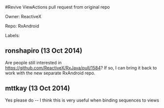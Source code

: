 #Revive ViewActions pull request from original repo

Owner: ReactiveX

Repo: RxAndroid

Labels: 

## ronshapiro (13 Oct 2014)

Are people still interested in https://github.com/ReactiveX/RxJava/pull/1584? If so, I can bring it back to work with the new separate RxAndroid repo.


## mttkay (13 Oct 2014)

Yes please do -- I think this is very useful when binding sequences to views


